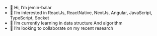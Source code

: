 - 👋 Hi, I’m jemin-balar
- 👀 I’m interested in ReactJs, ReactNative, NextJs, Angular, JavaScript, TypeScript, Socket
- 🌱 I’m currently learning in data structure And algorithm
- 💞️ I’m looking to collaborate on my recent research
